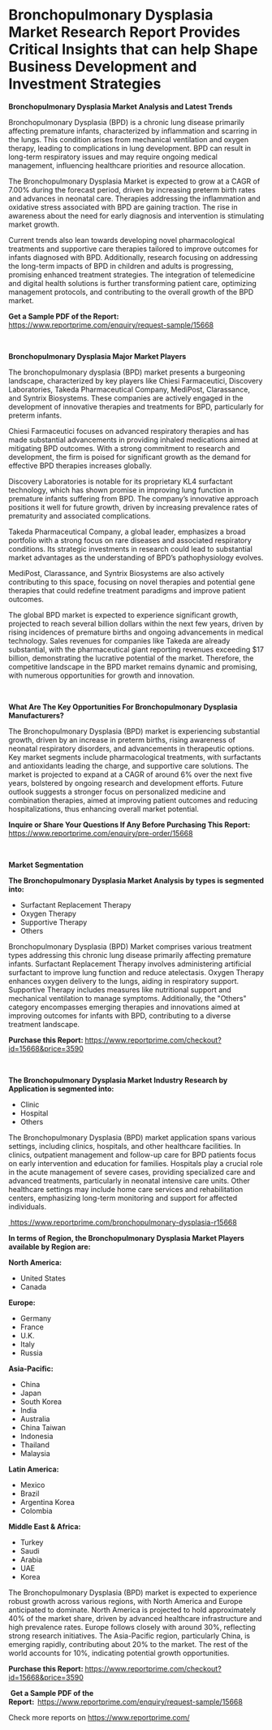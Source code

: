 <p><h1>Bronchopulmonary Dysplasia Market Research Report Provides Critical Insights that can help Shape Business Development and Investment Strategies</h1></p><p><strong>Bronchopulmonary Dysplasia Market Analysis and Latest Trends</strong></p>
<p><p>Bronchopulmonary Dysplasia (BPD) is a chronic lung disease primarily affecting premature infants, characterized by inflammation and scarring in the lungs. This condition arises from mechanical ventilation and oxygen therapy, leading to complications in lung development. BPD can result in long-term respiratory issues and may require ongoing medical management, influencing healthcare priorities and resource allocation.</p><p>The Bronchopulmonary Dysplasia Market is expected to grow at a CAGR of 7.00% during the forecast period, driven by increasing preterm birth rates and advances in neonatal care. Therapies addressing the inflammation and oxidative stress associated with BPD are gaining traction. The rise in awareness about the need for early diagnosis and intervention is stimulating market growth.</p><p>Current trends also lean towards developing novel pharmacological treatments and supportive care therapies tailored to improve outcomes for infants diagnosed with BPD. Additionally, research focusing on addressing the long-term impacts of BPD in children and adults is progressing, promising enhanced treatment strategies. The integration of telemedicine and digital health solutions is further transforming patient care, optimizing management protocols, and contributing to the overall growth of the BPD market.</p></p>
<p><strong>Get a Sample PDF of the Report:&nbsp;</strong> <a href="https://www.reportprime.com/enquiry/request-sample/15668?utm_campaign=3354&utm_medium=2&utm_source=Github&utm_content=ia&utm_term=20032025&utm_id=bronchopulmonary-dysplasia">https://www.reportprime.com/enquiry/request-sample/15668</a></p>
<p>&nbsp;</p>
<p><strong>Bronchopulmonary Dysplasia Major Market Players</strong></p>
<p><p>The bronchopulmonary dysplasia (BPD) market presents a burgeoning landscape, characterized by key players like Chiesi Farmaceutici, Discovery Laboratories, Takeda Pharmaceutical Company, MediPost, Clarassance, and Syntrix Biosystems. These companies are actively engaged in the development of innovative therapies and treatments for BPD, particularly for preterm infants.</p><p>Chiesi Farmaceutici focuses on advanced respiratory therapies and has made substantial advancements in providing inhaled medications aimed at mitigating BPD outcomes. With a strong commitment to research and development, the firm is poised for significant growth as the demand for effective BPD therapies increases globally.</p><p>Discovery Laboratories is notable for its proprietary KL4 surfactant technology, which has shown promise in improving lung function in premature infants suffering from BPD. The company’s innovative approach positions it well for future growth, driven by increasing prevalence rates of prematurity and associated complications.</p><p>Takeda Pharmaceutical Company, a global leader, emphasizes a broad portfolio with a strong focus on rare diseases and associated respiratory conditions. Its strategic investments in research could lead to substantial market advantages as the understanding of BPD’s pathophysiology evolves.</p><p>MediPost, Clarassance, and Syntrix Biosystems are also actively contributing to this space, focusing on novel therapies and potential gene therapies that could redefine treatment paradigms and improve patient outcomes.</p><p>The global BPD market is expected to experience significant growth, projected to reach several billion dollars within the next few years, driven by rising incidences of premature births and ongoing advancements in medical technology. Sales revenues for companies like Takeda are already substantial, with the pharmaceutical giant reporting revenues exceeding $17 billion, demonstrating the lucrative potential of the market. Therefore, the competitive landscape in the BPD market remains dynamic and promising, with numerous opportunities for growth and innovation.</p></p>
<p>&nbsp;</p>
<p><strong>What Are The Key Opportunities For Bronchopulmonary Dysplasia Manufacturers?</strong></p>
<p><p>The Bronchopulmonary Dysplasia (BPD) market is experiencing substantial growth, driven by an increase in preterm births, rising awareness of neonatal respiratory disorders, and advancements in therapeutic options. Key market segments include pharmacological treatments, with surfactants and antioxidants leading the charge, and supportive care solutions. The market is projected to expand at a CAGR of around 6% over the next five years, bolstered by ongoing research and development efforts. Future outlook suggests a stronger focus on personalized medicine and combination therapies, aimed at improving patient outcomes and reducing hospitalizations, thus enhancing overall market potential.</p></p>
<p><strong>Inquire or Share Your Questions If Any Before Purchasing This Report:</strong> <a href="https://www.reportprime.com/enquiry/pre-order/15668?utm_campaign=3354&utm_medium=2&utm_source=Github&utm_content=ia&utm_term=20032025&utm_id=bronchopulmonary-dysplasia">https://www.reportprime.com/enquiry/pre-order/15668</a></p>
<p>&nbsp;</p>
<p><strong>Market Segmentation</strong></p>
<p><strong>The Bronchopulmonary Dysplasia Market Analysis by types is segmented into:</strong></p>
<p><ul><li>Surfactant Replacement Therapy</li><li>Oxygen Therapy</li><li>Supportive Therapy</li><li>Others</li></ul></p>
<p><p>Bronchopulmonary Dysplasia (BPD) Market comprises various treatment types addressing this chronic lung disease primarily affecting premature infants. Surfactant Replacement Therapy involves administering artificial surfactant to improve lung function and reduce atelectasis. Oxygen Therapy enhances oxygen delivery to the lungs, aiding in respiratory support. Supportive Therapy includes measures like nutritional support and mechanical ventilation to manage symptoms. Additionally, the "Others" category encompasses emerging therapies and innovations aimed at improving outcomes for infants with BPD, contributing to a diverse treatment landscape.</p></p>
<p><strong>Purchase this Report:&nbsp;</strong><a href="https://www.reportprime.com/checkout?id=15668&price=3590&utm_campaign=3354&utm_medium=2&utm_source=Github&utm_content=ia&utm_term=20032025&utm_id=bronchopulmonary-dysplasia">https://www.reportprime.com/checkout?id=15668&price=3590</a></p>
<p>&nbsp;</p>
<p><strong>The Bronchopulmonary Dysplasia Market Industry Research by Application is segmented into:</strong></p>
<p><ul><li>Clinic</li><li>Hospital</li><li>Others</li></ul></p>
<p><p>The Bronchopulmonary Dysplasia (BPD) market application spans various settings, including clinics, hospitals, and other healthcare facilities. In clinics, outpatient management and follow-up care for BPD patients focus on early intervention and education for families. Hospitals play a crucial role in the acute management of severe cases, providing specialized care and advanced treatments, particularly in neonatal intensive care units. Other healthcare settings may include home care services and rehabilitation centers, emphasizing long-term monitoring and support for affected individuals.</p></p>
<p><a href="https://www.reportprime.com/bronchopulmonary-dysplasia-r15668?utm_campaign=3354&utm_medium=2&utm_source=Github&utm_content=ia&utm_term=20032025&utm_id=bronchopulmonary-dysplasia">&nbsp;https://www.reportprime.com/bronchopulmonary-dysplasia-r15668</a></p>
<p><strong>In terms of Region, the Bronchopulmonary Dysplasia Market Players available by Region are:</strong></p>
<p>
    <p> <strong> North America: </strong>
        <ul>
            <li>United States</li>
            <li>Canada</li>
        </ul>
        </p> 
    <p> <strong> Europe: </strong>
        <ul>
            <li>Germany</li>
            <li>France</li>
            <li>U.K.</li>
            <li>Italy</li>
            <li>Russia</li>
        </ul>
        </p> 
    <p> <strong> Asia-Pacific: </strong>
        <ul>
            <li>China</li>
            <li>Japan</li>
            <li>South Korea</li>
            <li>India</li>
            <li>Australia</li>
            <li>China Taiwan</li>
            <li>Indonesia</li>
            <li>Thailand</li>
            <li>Malaysia</li>
        </ul>
        </p> 
    <p> <strong> Latin America: </strong>
        <ul>
            <li>Mexico</li>
            <li>Brazil</li>
            <li>Argentina Korea</li>
            <li>Colombia</li>
        </ul>
        </p> 
    <p> <strong> Middle East & Africa: </strong>
        <ul>
            <li>Turkey</li>
            <li>Saudi</li>
            <li>Arabia</li>
            <li>UAE</li>
            <li>Korea</li>
        </ul>
    </p>
    </p>
<p><p>The Bronchopulmonary Dysplasia (BPD) market is expected to experience robust growth across various regions, with North America and Europe anticipated to dominate. North America is projected to hold approximately 40% of the market share, driven by advanced healthcare infrastructure and high prevalence rates. Europe follows closely with around 30%, reflecting strong research initiatives. The Asia-Pacific region, particularly China, is emerging rapidly, contributing about 20% to the market. The rest of the world accounts for 10%, indicating potential growth opportunities.</p></p>
<p><strong>Purchase this Report: </strong><a href="https://www.reportprime.com/checkout?id=15668&price=3590&utm_campaign=3354&utm_medium=2&utm_source=Github&utm_content=ia&utm_term=20032025&utm_id=bronchopulmonary-dysplasia">https://www.reportprime.com/checkout?id=15668&price=3590</a></p>
<p>&nbsp;<strong>Get a Sample PDF of the Report:&nbsp;&nbsp;</strong><a href="https://www.reportprime.com/enquiry/request-sample/15668?utm_campaign=3354&utm_medium=2&utm_source=Github&utm_content=ia&utm_term=20032025&utm_id=bronchopulmonary-dysplasia">https://www.reportprime.com/enquiry/request-sample/15668</a></p>
<p><strong></strong></p>
<p>Check more reports on <a href="https://www.reportprime.com/?utm_campaign=3354&utm_medium=2&utm_source=Github&utm_content=ia&utm_term=20032025&utm_id=bronchopulmonary-dysplasia">https://www.reportprime.com/</a></p>